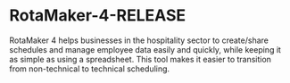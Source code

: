 # RotaMaker-4-RELEASE
RotaMaker 4 helps businesses in the hospitality sector to create/share schedules and manage employee data easily and quickly, while keeping it as simple as using a spreadsheet. This tool makes it easier to transition from non-technical to technical scheduling.
